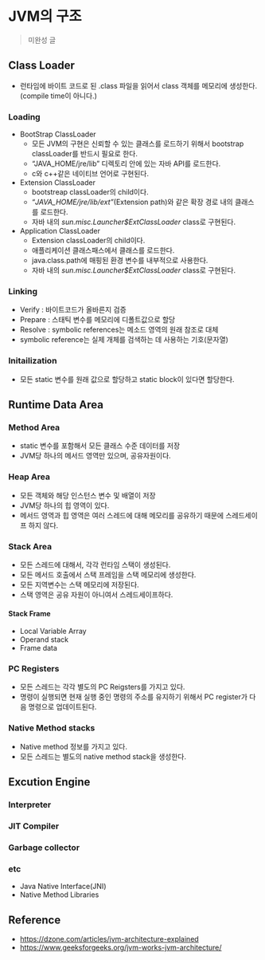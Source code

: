 # JVM의 구조

> 미완성 글

## Class Loader

* 런타임에 바이트 코드로 된 .class 파일을 읽어서 class 객체를 메모리에 생성한다. (compile time이 아니다.)

### Loading 

* BootStrap ClassLoader
  * 모든 JVM의 구현은 신뢰할 수 있는 클래스를 로드하기 위해서 bootstrap classLoader를 반드시 필요로 한다.
  * “JAVA_HOME/jre/lib” 디렉토리 안에 있는 자바 API를 로드한다.
  * c와 c++같은 네이티브 언어로 구현된다.
* Extension ClassLoader
  * bootstreap classLoader의 child이다.
  * “*JAVA_HOME/jre/lib/ext”*(Extension path)와 같은 확장 경로 내의 클래스를 로드한다.
  * 자바 내의 *sun.misc.Launcher$ExtClassLoader* class로 구현된다.
* Application ClassLoader
  * Extension classLoader의 child이다.
  * 애플리케이션 클래스패스에서 클래스를 로드한다.
  * java.class.path에 매핑된 환경 변수를 내부적으로 사용한다.
  * 자바 내의 *sun.misc.Launcher$ExtClassLoader* class로 구현된다.

### Linking

* Verify : 바이트코드가 올바른지 검증
* Prepare : 스태틱 변수를 메모리에 디폴트값으로 할당
* Resolve : symbolic references는 메소드 영역의 원래 참조로 대체
* symbolic reference는 실제 개체를 검색하는 데 사용하는 기호(문자열)

### Initailization

* 모든 static 변수를 원래 값으로 할당하고 static block이 있다면 할당한다.

## Runtime Data Area

### Method Area

* static 변수를 포함해서 모든 클래스 수준 데이터를 저장
* JVM당  하나의 메서드 영역만 있으며, 공유자원이다.

### Heap Area

* 모든 객체와 해당 인스턴스 변수 및 배열이 저장
* JVM당 하나의 힙 영역이 있다. 
* 메서드 영역과 힙 영역은 여러 스레드에 대해 메모리를 공유하기 때문에 스레드세이프 하지 않다.

### Stack Area

* 모든 스레드에 대해서, 각각 런타임 스택이 생성된다.
* 모든 메서드 호출에서 스택 프레임을 스택 메모리에 생성한다.
* 모든 지역변수는 스택 메모리에 저장된다.
* 스택 영역은 공유 자원이 아니여서 스레드세이프하다.

#### Stack Frame

* Local Variable Array
* Operand stack
* Frame data

### PC Registers

* 모든 스레드는 각각 별도의 PC Reigsters를 가지고 있다.
* 명령이 실행되면 현재 실행 중인 명령의 주소를 유지하기 위해서 PC register가 다음 명령으로 업데이트된다.

### Native Method stacks

* Native method 정보를 가지고 있다.
* 모든 스레드는 별도의 native method stack을 생성한다.

## Excution Engine

### Interpreter

### JIT Compiler

### Garbage collector

### etc

* Java Native Interface(JNI)
* Native Method Libraries





## Reference

* https://dzone.com/articles/jvm-architecture-explained
* https://www.geeksforgeeks.org/jvm-works-jvm-architecture/







